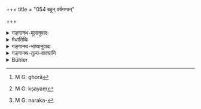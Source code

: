 +++
title = "054 बहून् वर्षगणान्"

+++

<details><summary>गङ्गानथ-मूलानुवादः</summary>

Persons who have committed the heinous offences, having passed, during several years, through dreadful hells, reach, after the expiation thereof, the following migratory states.—(54)
</details>

<details><summary>मेधातिथिः</summary>

**घोरान् नरकान्** । दुःखप्रसहनव्यथया घोरान्[^१०४] । यातनास्थानानि नारकान् । तत्क्षणाद् उद्भूतरूपस्य कर्मणः फलोपभोगेन क्षयः[^१०५] । तत ईषदवशिष्टे कर्मणि संसारप्रतिपत्तिः । 


[^१०५]:
     M G: kṣayaṃ


[^१०४]:
     M G: ghorā

- <u>कथं</u> पुनः सर्वकर्म तत्रैव न भुज्यते । 

- <u>उक्तम्</u> । इन्द्रियस्य कर्मणो नरकं[^१०६] फलम्, नोपशान्तस्य । कार्यविरोधित्वाच् च कर्मणां फलेनोपशमः । तत्र यथैव च ज्वलितस्याग्नेर् उदर्चिषो दाहो विनियोगस् तपश् चादंभ एव स्थितस्यैवं नरकेष्व् अपि द्रष्टव्यम् । 


[^१०६]:
     M G: naraka-

- अग्नेस् तु द्वे अवस्थे भवतः, प्रशान्तता ज्वाला च । नरकस् तु एकरूप एव सर्वदा । उदर्चिष इवाग्नयः कर्माणि चोपचयापचयवन्ति । अत उपचितस्य कर्मणो नरको ऽपचीयमानस्य ततो ऽन्यत्रोपभुक्तिः । तत्र युक्तं ततः सेषेणेति ॥ १२.५३–५४ ॥
</details>

<details><summary>गङ्गानथ-भाष्यानुवादः</summary>

‘*Dreadful hells*’—They are ‘dreadful’ by reason of the great sufferings
undergone; ‘hells’ being places of torment

‘*Expiation*’—Deeds are ‘expiated’ when their results have been
experienced; and when slight traces of them are left, the agent becomes
born in the several migratory states.

“How is it that the whole of the act is not entirely retributed in the
hells?”

It has already been explained that ‘hell’ is the result of very potent
deeds—not of mild ones. And since the cause is enfeebled by the
appearance of its effect, the Deed is rendered *mild*, less potent, by
the appearance of its results. Just as in the case of fire, when it has
been kindled, as soon as it has given forth sparks and heat, it becomes
milder; so also is the case with Hells.

“In the case of fire there are two states—mild and flaming; Hells
however are always of one uniform character.”

Like flaming fire, Actions also are prone to become strong and weak;
when they are strong, they lead to Hell, and when they are weak, their
retribution takes place elsewhere. Hence it is only light what has said
been regarding the ‘remnant’ of the deed (leading to
transmigration).—(54)
</details>

<details><summary>गङ्गानथ-तुल्य-वाक्यानि</summary>

**(verses 12.53-59)**

See Comparative notes for [Verse
12.53].
</details>

<details><summary>Bühler</summary>

054	Those who committed mortal sins (mahapataka), having passed during large numbers of years through dreadful hells, obtain, after the expiration of (that term of punishment), the following births.
</details>
